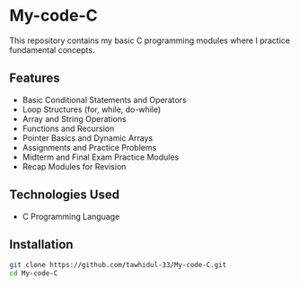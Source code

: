 # My-code-C
This repository contains my basic C programming modules where I practice fundamental concepts.

## Features

- Basic Conditional Statements and Operators  
- Loop Structures (for, while, do-while)  
- Array and String Operations  
- Functions and Recursion  
- Pointer Basics and Dynamic Arrays  
- Assignments and Practice Problems  
- Midterm and Final Exam Practice Modules  
- Recap Modules for Revision  

## Technologies Used

- C Programming Language

## Installation

```bash
git clone https://github.com/tawhidul-33/My-code-C.git
cd My-code-C
